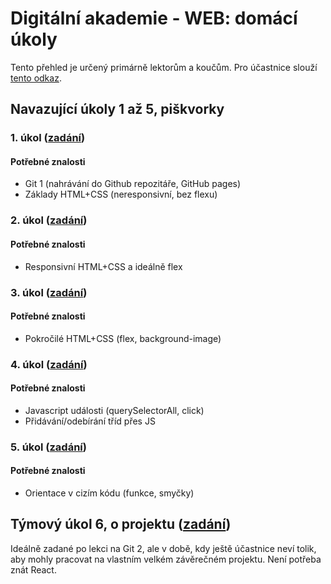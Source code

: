 # Digitální akademie - WEB: domácí úkoly

Tento přehled je určený primárně lektorům a koučům. Pro účastnice slouží [tento odkaz](https://github.com/Czechitas-podklady-WEB/Uvod-do-code-review).

## Navazující úkoly 1 až 5, piškvorky

### 1. úkol ([zadání](https://github.com/Czechitas-podklady-WEB/Ukol-Piskvorky-1))

#### Potřebné znalosti

- Git 1 (nahrávání do Github repozitáře, GitHub pages)
- Základy HTML+CSS (neresponsivní, bez flexu)

### 2. úkol ([zadání](https://github.com/Czechitas-podklady-WEB/Ukol-Piskvorky-2))

#### Potřebné znalosti

- Responsivní HTML+CSS a ideálně flex

### 3. úkol ([zadání](https://github.com/Czechitas-podklady-WEB/Ukol-Piskvorky-3))

#### Potřebné znalosti

- Pokročilé HTML+CSS (flex, background-image)

### 4. úkol ([zadání](https://github.com/Czechitas-podklady-WEB/Ukol-Piskvorky-4))

#### Potřebné znalosti

- Javascript události (querySelectorAll, click)
- Přidávání/odebírání tříd přes JS

### 5. úkol ([zadání](https://github.com/Czechitas-podklady-WEB/Ukol-Piskvorky-5))

#### Potřebné znalosti

- Orientace v cizím kódu (funkce, smyčky)

## Týmový úkol 6, o projektu ([zadání](https://github.com/Czechitas-podklady-WEB/Ukol-O-projektu))

Ideálně zadané po lekci na Git 2, ale v době, kdy ještě účastnice neví tolik, aby mohly pracovat na vlastním velkém závěrečném projektu. Není potřeba znát React.
